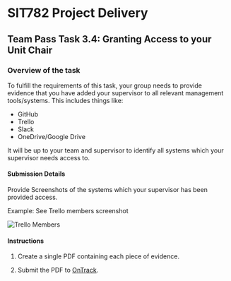 <div id="banner"></div>

# SIT782 Project Delivery
## Team Pass Task 3.4: Granting Access to your Unit Chair

### Overview of the task
To fulfill the requirements of this task, your group needs to provide evidence that you have added your supervisor to all relevant management tools/systems. This includes things like:

* GitHub
* Trello
* Slack
* OneDrive/Google Drive

It will be up to your team and supervisor to identify all systems which your supervisor needs access to.

#### Submission Details
Provide Screenshots of the systems which your supervisor has been provided access.

Example: See Trello members screenshot

![Trello Members](images/trello_members_example.png)

#### Instructions

1. Create a single PDF containing each piece of evidence.

2. Submit the PDF to [OnTrack](https://ontrack.deakin.edu.au).

<div style="page-break-after:always;"></div>

